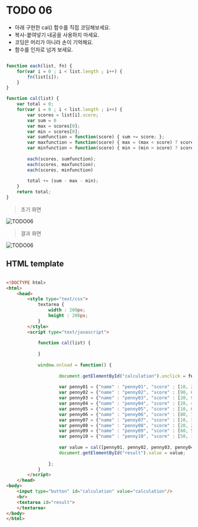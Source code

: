 ﻿TODO 06
========

* 아래 구현한 cal() 함수를 직접 코딩해보세요.
* 복사-붙여넣기 내공을 사용하지 마세요.
* 코딩은 머리가 아니라 손이 기억해요.
* 함수를 인자로 넘겨 보세요.

```javascript

function each(list, fn) {
	for(var i = 0 ; i < list.length ; i++) {
		fn(list[i]);
	}
}

function cal(list) {
	var total = 0;				
	for(var i = 0 ; i < list.length ; i++) {
		var scores = list[i].score;
		var sum = 0
		var max = scores[0];
		var min = scores[0];
		var sumfunction = function(score) { sum += score; };
		var maxfunction = function(score) { max = (max < score) ? score : max; };
		var minfunction = function(score) { min = (min > score) ? score : min; };
				
		each(scores, sumfunction);					
		each(scores, maxfunction);					
		each(scores, minfunction)					
		
		total += (sum - max - min);					
	}								
	return total;
}


```

> 초기 화면

![TODO06](https://github.com/ByungChangYoo/clipsoft/blob/master/javascript/08/todo/images/todo_01.png)


>  결과 화면

![TODO06](https://github.com/ByungChangYoo/clipsoft/blob/master/javascript/08/todo/images/todo_01_result.png)

## HTML template

```html

<!DOCTYPE html> 
<html>
	<head>
		<style type="text/css">
			textarea {
				width : 200px;
				height : 200px;
			}
		</style>
		<script type="text/javascript">
		
			function cal(list) {
			
			}
			
			window.onload = function() {
			
					document.getElementById("calculation").onclick = function() {
					
					var penny01 = {"name" : "penny01", "score" : [10, 20, 30, 50]};
					var penny02 = {"name" : "penny02", "score" : [90, 60, 50, 20]};
					var penny03 = {"name" : "penny03", "score" : [20, 90, 50, 80]};
					var penny04 = {"name" : "penny04", "score" : [20, 40, 50, 80]};
					var penny05 = {"name" : "penny05", "score" : [10, 60, 20, 70]};
					var penny06 = {"name" : "penny06", "score" : [80, 70, 60, 50]};
					var penny07 = {"name" : "penny07", "score" : [10, 30, 40, 90]};
					var penny08 = {"name" : "penny08", "score" : [20, 20, 90, 40]};
					var penny09 = {"name" : "penny09", "score" : [60, 50, 20, 10]};
					var penny10 = {"name" : "penny10", "score" : [50, 10, 80, 20]};
					
					var value = cal([penny01, penny02, penny03, penny04, penny05, penny06, penny07, penny08, penny09, penny10]);
					document.getElementById("result").value = value;
					
				};
			}			
		</script>
	</head>
<body>               
	<input type="button" id="calculation" value="calculation"/>
    <br>	
    <textarea id="result">
	</textarea>
</body>
</html>

```
